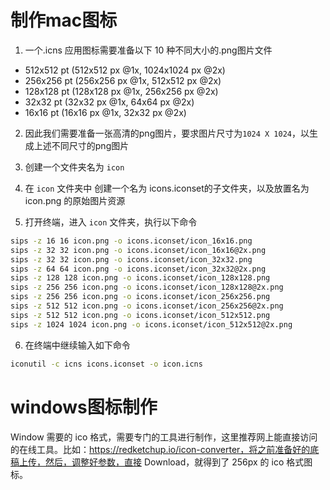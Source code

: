 # 制作mac图标

1. 一个.icns 应用图标需要准备以下 10 种不同大小的.png图片文件

- 512x512 pt (512x512 px @1x, 1024x1024 px @2x)
- 256x256 pt (256x256 px @1x, 512x512 px @2x)
- 128x128 pt (128x128 px @1x, 256x256 px @2x)
- 32x32 pt (32x32 px @1x, 64x64 px @2x)
- 16x16 pt (16x16 px @1x, 32x32 px @2x)

2. 因此我们需要准备一张高清的png图片，要求图片尺寸为`1024 X 1024`，以生成上述不同尺寸的png图片

3. 创建一个文件夹名为 `icon`

4. 在 `icon` 文件夹中 创建一个名为 icons.iconset的子文件夹，以及放置名为 icon.png 的原始图片资源

5. 打开终端，进入 `icon` 文件夹，执行以下命令

```bash
sips -z 16 16 icon.png -o icons.iconset/icon_16x16.png
sips -z 32 32 icon.png -o icons.iconset/icon_16x16@2x.png
sips -z 32 32 icon.png -o icons.iconset/icon_32x32.png
sips -z 64 64 icon.png -o icons.iconset/icon_32x32@2x.png
sips -z 128 128 icon.png -o icons.iconset/icon_128x128.png
sips -z 256 256 icon.png -o icons.iconset/icon_128x128@2x.png
sips -z 256 256 icon.png -o icons.iconset/icon_256x256.png
sips -z 512 512 icon.png -o icons.iconset/icon_256x256@2x.png
sips -z 512 512 icon.png -o icons.iconset/icon_512x512.png
sips -z 1024 1024 icon.png -o icons.iconset/icon_512x512@2x.png
```

6. 在终端中继续输入如下命令

```bash
iconutil -c icns icons.iconset -o icon.icns
```

# windows图标制作
Window 需要的 ico 格式，需要专门的工具进行制作，这里推荐网上能直接访问的在线工具。比如：https://redketchup.io/icon-converter，将之前准备好的底稿上传，然后，调整好参数，直接 Download，就得到了 256px 的 ico 格式图标。